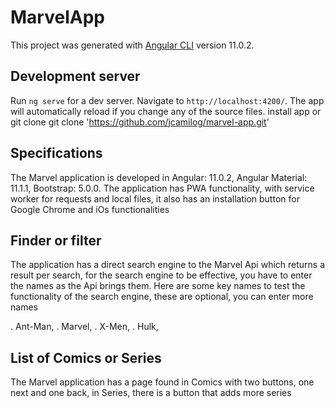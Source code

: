 # MarvelApp

This project was generated with [Angular CLI](https://github.com/angular/angular-cli) version 11.0.2.

## Development server

Run `ng serve` for a dev server. Navigate to `http://localhost:4200/`. The app will automatically reload if you change any of the source files. install app or git clone 
git clone 'https://github.com/jcamilog/marvel-app.git'

## Specifications


The Marvel application is developed in Angular: 11.0.2, Angular Material: 11.1.1, Bootstrap: 5.0.0.
The application has PWA functionality, with service worker for requests and local files, it also has an installation button for Google Chrome and iOs functionalities

## Finder or filter

The application has a direct search engine to the Marvel Api which returns a result per search, for the search engine to be effective, you have to enter the names as the Api brings them. Here are some key names to test the functionality of the search engine, these are optional, you can enter more names

. Ant-Man,
. Marvel,
. X-Men, 
. Hulk,

##  List of Comics or Series

The Marvel application has a page found in Comics with two buttons, one next and one back, in Series, there is a button that adds more series
